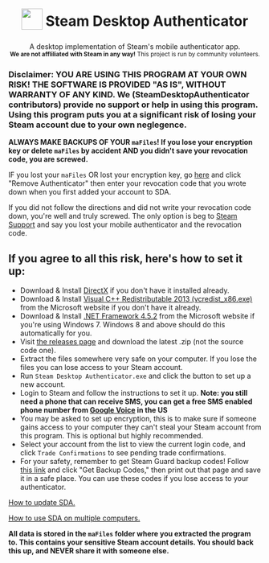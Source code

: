 <h1 align="center">
  <sub>
    <img  src="https://raw.githubusercontent.com/Jessecar96/SteamDesktopAuthenticator/master/icon.png" height="42" width="42" />
  </sub>
  Steam Desktop Authenticator
</h1>
<p align="center">
  A desktop implementation of Steam's mobile authenticator app.<br/>
  <sup><b>We are not affliliated with Steam in any way!</b> This project is run by community volunteers.
</p>

### Disclaimer: YOU ARE USING THIS PROGRAM AT YOUR OWN RISK! THE SOFTWARE IS PROVIDED "AS IS", WITHOUT WARRANTY OF ANY KIND. We (SteamDesktopAuthenticator contributors) provide no support or help in using this program. Using this program puts you at a significant risk of losing your Steam account due to your own neglegence.
**ALWAYS MAKE BACKUPS OF YOUR `maFiles`! If you lose your encryption key or delete `maFiles` by accident AND you didn't save your revocation code, you are screwed.**

IF you lost your `maFiles` OR lost your encryption key, go [here](https://store.steampowered.com/twofactor/manage) and click "Remove Authenticator" then enter your revocation code that you wrote down when you first added your account to SDA.

If you did not follow the directions and did not write your revocation code down, you're well and truly screwed. The only option is beg to [Steam Support](https://support.steampowered.com/) and say you lost your mobile authenticator and the revocation code.

## If you agree to all this risk, here's how to set it up:
- Download & Install [DirectX](https://support.microsoft.com/en-us/kb/179113) if you don't have it installed already.
- Download & Install [Visual C++ Redistributable 2013 (vcredist_x86.exe)](https://www.microsoft.com/en-us/download/details.aspx?id=40784) from the Microsoft website if you don't have it already.
- Download & Install [.NET Framework 4.5.2](http://go.microsoft.com/fwlink/?LinkId=397707) from the Microsoft website if you're using Windows 7. Windows 8 and above should do this automatically for you.
- Visit [the releases page](https://github.com/Jessecar96/SteamDesktopAuthenticator/releases) and download the latest .zip (not the source code one).
- Extract the files somewhere very safe on your computer. If you lose the files you can lose access to your Steam account.
- Run `Steam Desktop Authenticator.exe` and click the button to set up a new account.
- Login to Steam and follow the instructions to set it up. **Note: you still need a phone that can receive SMS, you can get a free SMS enabled phone number from [Google Voice](https://www.google.com/voice) in the US**
- You may be asked to set up encryption, this is to make sure if someone gains access to your computer they can't steal your Steam account from this program. This is optional but highly recommended.
- Select your account from the list to view the current login code, and click `Trade Confirmations` to see pending trade confirmations.
- For your safety, remember to get Steam Guard backup codes! Follow [this link](https://store.steampowered.com/twofactor/manage) and click "Get Backup Codes," then print out that page and save it in a safe place. You can use these codes if you lose access to your authenticator.

[How to update SDA.](https://github.com/Jessecar96/SteamDesktopAuthenticator/wiki/Updating)

[How to use SDA on multiple computers.](https://github.com/Jessecar96/SteamDesktopAuthenticator/wiki/Using-SDA-on-multiple-computers)

**All data is stored in the `maFiles` folder where you extracted the program to. This contains your sensitive Steam account details. You should back this up, and NEVER share it with someone else.**
